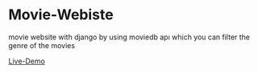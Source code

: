# Movie-Webiste
movie website with django by using moviedb apı which you can filter the genre of the movies  

[Live-Demo](https://movieheaven.herokuapp.com/)
